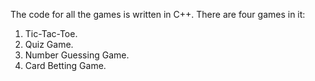 The code for all the games is written in C++.
There are four games in it:
1. Tic-Tac-Toe.
2. Quiz Game.
3. Number Guessing Game.
4. Card Betting Game.
